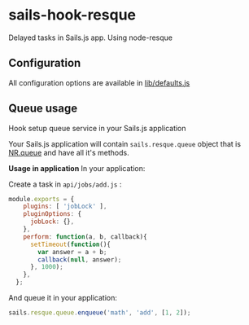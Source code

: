 # sails-hook-resque
Delayed tasks in Sails.js app. Using node-resque

## Configuration
All configuration options are available in [lib/defaults.js](lib/defaults.js)

## Queue usage
Hook setup queue service in your Sails.js application

Your Sails.js application will contain `sails.resque.queue` object that is [NR.queue](https://github.com/taskrabbit/node-resque#queue-management) and have all it's methods.

**Usage in application** In your application:

Create a task in `api/jobs/add.js` :

```javascript
module.exports = {
    plugins: [ 'jobLock' ],
    pluginOptions: {
      jobLock: {},
    },
    perform: function(a, b, callback){
      setTimeout(function(){
        var answer = a + b;
        callback(null, answer);
      }, 1000);
    },
  };
```

And queue it in your application:
```javascript
sails.resque.queue.enqueue('math', 'add', [1, 2]);
```
